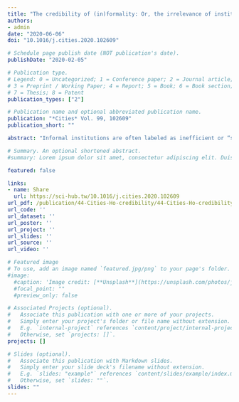 ```yaml
---
title: "The credibility of (in)formality: Or, the irrelevance of institutional form in judging performance"
authors:
- admin
date: "2020-06-06"
doi: "10.1016/j.cities.2020.102609"

# Schedule page publish date (NOT publication's date).
publishDate: "2020-02-05"

# Publication type.
# Legend: 0 = Uncategorized; 1 = Conference paper; 2 = Journal article;
# 3 = Preprint / Working Paper; 4 = Report; 5 = Book; 6 = Book section;
# 7 = Thesis; 8 = Patent
publication_types: ["2"]

# Publication name and optional abbreviated publication name.
publication: "*Cities* Vol. 99, 102609"
publication_short: ""

abstract: "Informal institutions are often labeled as inefficient or “second-best” compared to formal property rights. Yet, the experience in developing and allegedly “developed” contexts alike demonstrates that informality can perform critical functions without detracting from their performance in socio-economic, political, cultural, and environmental terms. This special issue challenges conventional assumptions on the form of institutions by positing that informal arrangements as they have endogenously emerged and persist are functional and thus credible. To achieve this, the collection validates a double prediction of the Credibility Thesis: i) divergent institutions may perform identically to the same extent that identical institutions perform differently; and ii) institutions do not converge but diverge over the course of development. In accordance with the first prediction, the contributions examine the performance of formal arrangements such as lease, ownership, and strata rights as opposed to informal slums, “urban villages”, and self-governed commons. Following the second prediction, the contributions question the prevalence of formal arrangements in the Global North (such as the United Kingdom, Greece, and Israel) to the same extent as they ascertain the credibility of informal arrangements in the Global South (such as in China, South Africa, and Serbia)."

# Summary. An optional shortened abstract.
#summary: Lorem ipsum dolor sit amet, consectetur adipiscing elit. Duis posuere tellus ac convallis placerat. Proin tincidunt magna sed ex sollicitudin condimentum.

featured: false

links:
- name: Share
  url: https://sci-hub.tw/10.1016/j.cities.2020.102609
url_pdf: /publication/44-Cities-Ho-credibility/44-Cities-Ho-credibility.pdf
url_code: ''
url_dataset: ''
url_poster: ''
url_project: ''
url_slides: ''
url_source: ''
url_video: ''

# Featured image
# To use, add an image named `featured.jpg/png` to your page's folder. 
#image:
  #caption: 'Image credit: [**Unsplash**](https://unsplash.com/photos/jdD8gXaTZsc)'
  #focal_point: ""
  #preview_only: false

# Associated Projects (optional).
#   Associate this publication with one or more of your projects.
#   Simply enter your project's folder or file name without extension.
#   E.g. `internal-project` references `content/project/internal-project/index.md`.
#   Otherwise, set `projects: []`.
projects: []

# Slides (optional).
#   Associate this publication with Markdown slides.
#   Simply enter your slide deck's filename without extension.
#   E.g. `slides: "example"` references `content/slides/example/index.md`.
#   Otherwise, set `slides: ""`.
slides: ""
---
```

